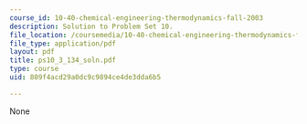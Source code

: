```yaml
---
course_id: 10-40-chemical-engineering-thermodynamics-fall-2003
description: Solution to Problem Set 10.
file_location: /coursemedia/10-40-chemical-engineering-thermodynamics-fall-2003/809f4acd29a0dc9c9894ce4de3dda6b5_ps10_3_134_soln.pdf
file_type: application/pdf
layout: pdf
title: ps10_3_134_soln.pdf
type: course
uid: 809f4acd29a0dc9c9894ce4de3dda6b5

---
```

None